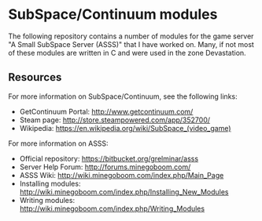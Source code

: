 # SubSpace/Continuum modules

The following repository contains a number of modules for the game server "A Small SubSpace Server (ASSS)" that I have worked on. Many, if not most of these modules are written in C and were used in the zone Devastation.

## Resources

For more information on SubSpace/Continuum, see the following links:

* GetContinuum Portal: http://www.getcontinuum.com/
* Steam page: http://store.steampowered.com/app/352700/
* Wikipedia: https://en.wikipedia.org/wiki/SubSpace_(video_game)

For more information on ASSS:

* Official repository: https://bitbucket.org/grelminar/asss
* Server Help Forum: http://forums.minegoboom.com/
* ASSS Wiki: http://wiki.minegoboom.com/index.php/Main_Page
* Installing modules: http://wiki.minegoboom.com/index.php/Installing_New_Modules
* Writing modules: http://wiki.minegoboom.com/index.php/Writing_Modules
